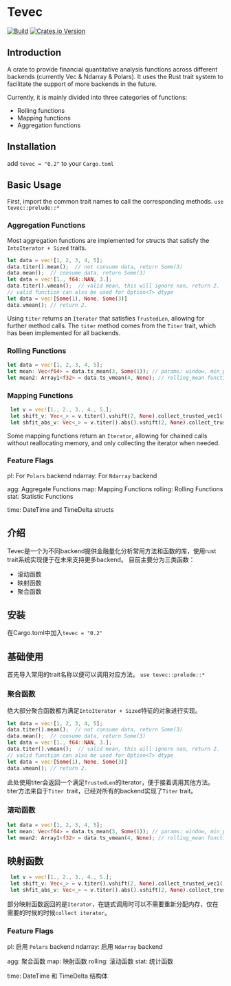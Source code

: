 # Tevec
[![Build](https://github.com/teamon9161/tevec/workflows/Build/badge.svg)](https://github.com/teamon9161/tevec/actions)
[![Crates.io Version](https://img.shields.io/crates/v/tevec)](https://docs.rs/tevec/latest/tevec/)

## Introduction
A crate to provide financial quantitative analysis functions across different backends (currently Vec & Ndarray & Polars). It uses the Rust trait system to facilitate the support of more backends in the future.

Currently, it is mainly divided into three categories of functions:
* Rolling functions
* Mapping functions
* Aggregation functions

## Installation
add `tevec = "0.2"` to your `Cargo.toml`

## Basic Usage
First, import the common trait names to call the corresponding methods.
`use tevec::prelude::*`

### Aggregation Functions
Most aggregation functions are implemented for structs that satisfy the `IntoIterator + Sized` traits.
```rust
let data = vec![1, 2, 3, 4, 5];
data.titer().mean();  // not consume data, return Some(3)
data.mean();  // consume data, return Some(3)
let data = vec![1., f64::NAN, 3.];
data.titer().vmean();  // valid mean, this will ignore nan, return 2.
// valid function can also be used for Option<T> dtype
let data = vec![Some(1), None, Some(3)]
data.vmean(); // return 2.
```
Using `titer` returns an `Iterator` that satisfies `TrustedLen`, allowing for further method calls. The `titer` method comes from the `Titer` trait, which has been implemented for all backends.

### Rolling Functions
```rust
let data = vec![1, 2, 3, 4, 5];
let mean: Vec<f64> = data.ts_mean(3, Some(1)); // params: window, min_periods
let mean2: Array1<f32> = data.ts_vmean(4, None); // rolling_mean function ignore none values
```

### Mapping Functions
```rust
 let v = vec![1., 2., 3., 4., 5.];
 let shift_v: Vec<_> = v.titer().vshift(2, None).collect_trusted_vec1();
 let shfit_abs_v: Vec<_> = v.titer().abs().vshift(2, None).collect_trusted_vec1();
```
Some mapping functions return an `Iterator`, allowing for chained calls without reallocating memory, and only collecting the iterator when needed.

### Feature Flags
pl: For `Polars` backend
ndarray: For `Ndarray` backend

agg:  Aggregate Functions
map: Mapping Functions
rolling: Rolling Functions
stat: Statistic Functions

time: DateTime and TimeDelta structs

## 介绍
Tevec是一个为不同backend提供金融量化分析常用方法和函数的库，使用rust trait系统实现便于在未来支持更多backend。
目前主要分为三类函数：
* 滚动函数
* 映射函数
* 聚合函数

## 安装
在Cargo.toml中加入`tevec = "0.2"`

## 基础使用
首先导入常用的trait名称以便可以调用对应方法。
`use tevec::prelude::*`
### 聚合函数
绝大部分聚合函数都为满足`IntoIterator + Sized`特征的对象进行实现。
```rust
let data = vec![1, 2, 3, 4, 5];
data.titer().mean();  // not consume data, return Some(3)
data.mean();  // consume data, return Some(3)
let data = vec![1., f64::NAN, 3.];
data.titer().vmean();  // valid mean, this will ignore nan, return 2.
// valid function can also be used for Option<T> dtype
let data = vec![Some(1), None, Some(3)]
data.vmean(); // return 2.
```
此处使用titer会返回一个满足`TrustedLen`的iterator，便于接着调用其他方法。titer方法来自于`Titer `trait，已经对所有的backend实现了`Titer` trait。

### 滚动函数
```rust
let data = vec![1, 2, 3, 4, 5];
let mean: Vec<f64> = data.ts_mean(3, Some(1)); // params: window, min_periods
let mean2: Array1<f32> = data.ts_vmean(4, None); // rolling_mean function ignore none values, need ndarray feature
```

## 映射函数
```rust
 let v = vec![1., 2., 3., 4., 5.];
 let shift_v: Vec<_> = v.titer().vshift(2, None).collect_trusted_vec1();
 let shfit_abs_v: Vec<_> = v.titer().abs().vshift(2, None).collect_trusted_vec1();
```
部分映射函数返回的是`Iterator`，在链式调用时可以不需要重新分配内存，仅在需要的时候的时候`collect iterator`。

### Feature Flags
pl: 启用 `Polars` backend
ndarray: 启用 `Ndarray` backend

agg:  聚合函数
map: 映射函数
rolling: 滚动函数
stat: 统计函数

time: DateTime 和 TimeDelta 结构体